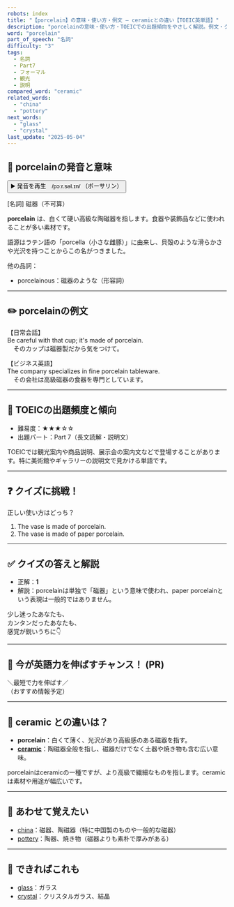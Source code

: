 ```yaml
---
robots: index
title: "【porcelain】の意味・使い方・例文 ― ceramicとの違い【TOEIC英単語】"
description: "porcelainの意味・使い方・TOEICでの出題傾向をやさしく解説。例文・クイズ付きでceramicとの違いもわかりやすく学べます。"
word: "porcelain"
part_of_speech: "名詞"
difficulty: "3"
tags:
  - 名詞
  - Part7
  - フォーマル
  - 観光
  - 説明
compared_word: "ceramic"
related_words:
  - "china"
  - "pottery"
next_words:
  - "glass"
  - "crystal"
last_update: "2025-05-04"
---
```


## 🔰 porcelainの発音と意味

<button class="play-audio" onclick="playTTS('porcelain')">
  <span class="play-audio-main">
    ▶️ 発音を再生　/pɔːr.səl.ɪn/
  </span>
  <span class="play-audio-sub">
    （ポーサリン）
  </span>
</button>

[名詞] 磁器（不可算）

**porcelain** は、白くて硬い高級な陶磁器を指します。食器や装飾品などに使われることが多い素材です。

語源はラテン語の「porcella（小さな雌豚）」に由来し、貝殻のような滑らかさや光沢を持つことからこの名がつきました。

他の品詞：  
- porcelainous：磁器のような（形容詞）

---

## ✏️ porcelainの例文

【日常会話】  
Be careful with that cup; it's made of porcelain.  
　そのカップは磁器製だから気をつけて。

【ビジネス英語】  
The company specializes in fine porcelain tableware.  
　その会社は高級磁器の食器を専門としています。

---

## 🎯 TOEICの出題頻度と傾向

- 難易度：★★★☆☆
- 出題パート：Part 7（長文読解・説明文）

TOEICでは観光案内や商品説明、展示会の案内文などで登場することがあります。特に美術館やギャラリーの説明文で見かける単語です。

---

## ❓ クイズに挑戦！

正しい使い方はどっち？

1. The vase is made of porcelain.  
2. The vase is made of paper porcelain.

---

## ✅ クイズの答えと解説

- 正解：**1**
- 解説：porcelainは単独で「磁器」という意味で使われ、paper porcelainという表現は一般的ではありません。

少し迷ったあなたも、  
カンタンだったあなたも、  
感覚が鋭いうちに👇️

---

## 🚀 今が英語力を伸ばすチャンス！ (PR)

<div class="info-center">
＼最短で力を伸ばす／<br>  
（おすすめ情報予定）
</div>

---

## 🤔  ceramic との違いは？

- **porcelain**：白くて薄く、光沢があり高級感のある磁器を指す。
- **[ceramic](/word/ceramic/)**：陶磁器全般を指し、磁器だけでなく土器や焼き物も含む広い意味。

porcelainはceramicの一種ですが、より高級で繊細なものを指します。ceramicは素材や用途が幅広いです。

---

## 🧩 あわせて覚えたい

- [china](/word/china/)：磁器、陶磁器（特に中国製のものや一般的な磁器）
- [pottery](/word/pottery/)：陶器、焼き物（磁器よりも素朴で厚みがある）

---

## 📖 できればこれも

- [glass](/word/glass/)：ガラス
- [crystal](/word/crystal/)：クリスタルガラス、結晶

<!-- cvid: aid06_bid01 -->
